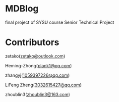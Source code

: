 # MDBlog
final project of SYSU course Senior Technical Project 

# Contributors
zetako(zetako@outlook.com)

Heming-Zhong(plank1@qq.com)

zhangyj(1059397226@qq.com)

LiFeng Zheng(3032615427@qq.com)

zhoublin3(zhoublin3@163.com)